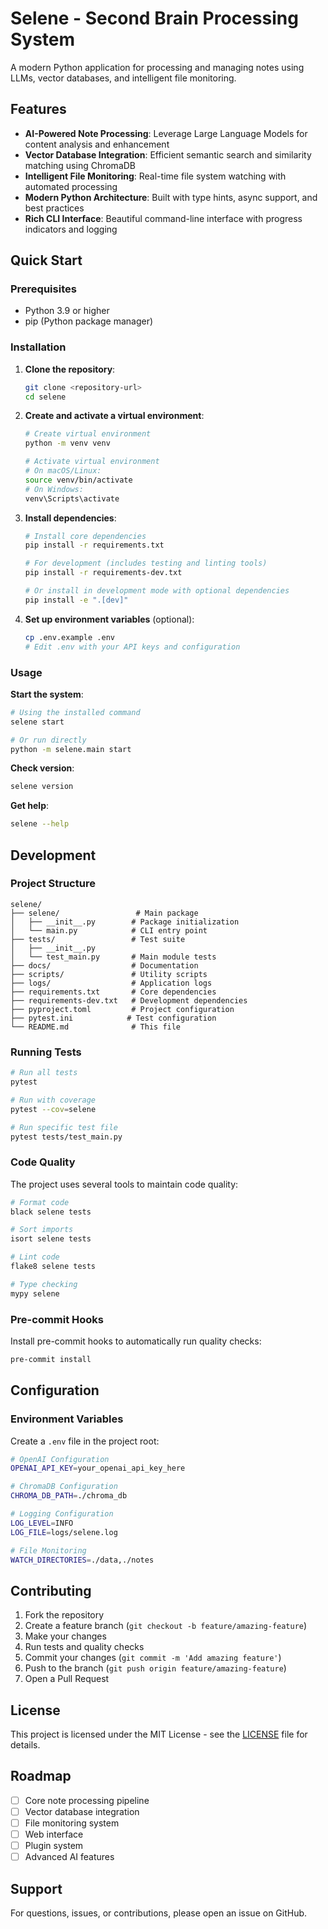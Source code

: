 # Selene - Second Brain Processing System

A modern Python application for processing and managing notes using LLMs, vector databases, and intelligent file monitoring.

## Features

- **AI-Powered Note Processing**: Leverage Large Language Models for content analysis and enhancement
- **Vector Database Integration**: Efficient semantic search and similarity matching using ChromaDB
- **Intelligent File Monitoring**: Real-time file system watching with automated processing
- **Modern Python Architecture**: Built with type hints, async support, and best practices
- **Rich CLI Interface**: Beautiful command-line interface with progress indicators and logging

## Quick Start

### Prerequisites

- Python 3.9 or higher
- pip (Python package manager)

### Installation

1. **Clone the repository**:
   ```bash
   git clone <repository-url>
   cd selene
   ```

2. **Create and activate a virtual environment**:
   ```bash
   # Create virtual environment
   python -m venv venv
   
   # Activate virtual environment
   # On macOS/Linux:
   source venv/bin/activate
   # On Windows:
   venv\Scripts\activate
   ```

3. **Install dependencies**:
   ```bash
   # Install core dependencies
   pip install -r requirements.txt
   
   # For development (includes testing and linting tools)
   pip install -r requirements-dev.txt
   
   # Or install in development mode with optional dependencies
   pip install -e ".[dev]"
   ```

4. **Set up environment variables** (optional):
   ```bash
   cp .env.example .env
   # Edit .env with your API keys and configuration
   ```

### Usage

**Start the system**:
```bash
# Using the installed command
selene start

# Or run directly
python -m selene.main start
```

**Check version**:
```bash
selene version
```

**Get help**:
```bash
selene --help
```

## Development

### Project Structure

```
selene/
├── selene/                 # Main package
│   ├── __init__.py        # Package initialization
│   └── main.py            # CLI entry point
├── tests/                 # Test suite
│   ├── __init__.py
│   └── test_main.py       # Main module tests
├── docs/                  # Documentation
├── scripts/               # Utility scripts
├── logs/                  # Application logs
├── requirements.txt       # Core dependencies
├── requirements-dev.txt   # Development dependencies
├── pyproject.toml         # Project configuration
├── pytest.ini            # Test configuration
└── README.md              # This file
```

### Running Tests

```bash
# Run all tests
pytest

# Run with coverage
pytest --cov=selene

# Run specific test file
pytest tests/test_main.py
```

### Code Quality

The project uses several tools to maintain code quality:

```bash
# Format code
black selene tests

# Sort imports
isort selene tests

# Lint code
flake8 selene tests

# Type checking
mypy selene
```

### Pre-commit Hooks

Install pre-commit hooks to automatically run quality checks:

```bash
pre-commit install
```

## Configuration

### Environment Variables

Create a `.env` file in the project root:

```bash
# OpenAI Configuration
OPENAI_API_KEY=your_openai_api_key_here

# ChromaDB Configuration
CHROMA_DB_PATH=./chroma_db

# Logging Configuration
LOG_LEVEL=INFO
LOG_FILE=logs/selene.log

# File Monitoring
WATCH_DIRECTORIES=./data,./notes
```

## Contributing

1. Fork the repository
2. Create a feature branch (`git checkout -b feature/amazing-feature`)
3. Make your changes
4. Run tests and quality checks
5. Commit your changes (`git commit -m 'Add amazing feature'`)
6. Push to the branch (`git push origin feature/amazing-feature`)
7. Open a Pull Request

## License

This project is licensed under the MIT License - see the [LICENSE](LICENSE) file for details.

## Roadmap

- [ ] Core note processing pipeline
- [ ] Vector database integration
- [ ] File monitoring system
- [ ] Web interface
- [ ] Plugin system
- [ ] Advanced AI features

## Support

For questions, issues, or contributions, please open an issue on GitHub.